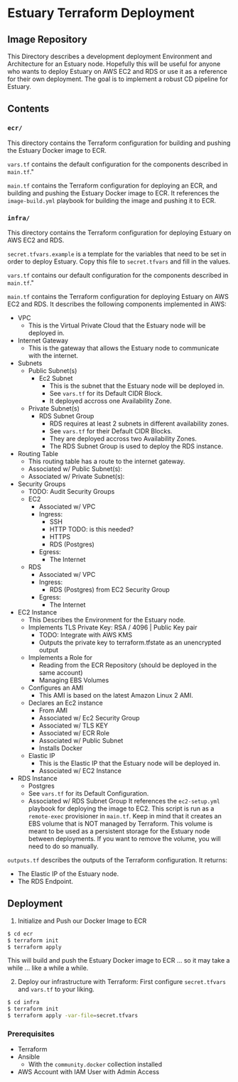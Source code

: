 # Estuary Terraform Deployment
## Image Repository 

This Directory describes a development deployment Environment and Architecture for an Estuary node.
Hopefully this will be useful for anyone who wants to deploy Estuary on AWS EC2 and RDS or use it as a reference for their own deployment.
The goal is to implement a robust CD pipeline for Estuary.

## Contents

### `ecr/`
This directory contains the Terraform configuration for building and pushing the Estuary Docker image to ECR.

`vars.tf` contains the default configuration for the components described in `main.tf`."

`main.tf` contains the Terraform configuration for deploying an ECR, and building and pushing the Estuary Docker image to ECR.
It references the `image-build.yml` playbook for building the image and pushing it to ECR.

### `infra/`
This directory contains the Terraform configuration for deploying Estuary on AWS EC2 and RDS.

`secret.tfvars.example` is a template for the variables that need to be set in order to deploy Estuary.  Copy this file to `secret.tfvars` and fill in the values.

`vars.tf` contains our default configuration for the components described in `main.tf`."

`main.tf` contains the Terraform configuration for deploying Estuary on AWS EC2 and RDS.
It describes the following components implemented in AWS:

- VPC
  - This is the Virtual Private Cloud that the Estuary node will be deployed in.
- Internet Gateway
  - This is the gateway that allows the Estuary node to communicate with the internet.
- Subnets
  - Public Subnet(s)
    - Ec2 Subnet
      - This is the subnet that the Estuary node will be deployed in.
      - See `vars.tf` for its Default CIDR Block.
      - It deployed accross one Availability Zone.
  - Private Subnet(s)
    - RDS Subnet Group
      - RDS requires at least 2 subnets in different availability zones.
      - See `vars.tf` for their Default CIDR Blocks.
      - They are deployed accross two Availability Zones.
      - The RDS Subnet Group is used to deploy the RDS instance.
- Routing Table
  - This routing table has a route to the internet gateway.
  - Associated w/ Public Subnet(s):
  - Associated w/ Private Subnet(s):
- Security Groups
  - TODO: Audit Security Groups
  - EC2
    - Associated w/ VPC
    - Ingress:
      - SSH
      - HTTP TODO: is this needed?
      - HTTPS
      - RDS (Postgres)
    - Egress:
      - The Internet
  - RDS
    - Associated w/ VPC
    - Ingress:
      - RDS (Postgres) from EC2 Security Group
    - Egress:
      - The Internet
- EC2 Instance
  - This Describes the Environment for the Estuary node.
  - Implements TLS Private Key: RSA / 4096 | Public Key pair
    - TODO: Integrate with AWS KMS
    - Outputs the private key to terraform.tfstate as an unencrypted output
  - Implements a Role for 
    - Reading from the ECR Repository (should be deployed in the same account)
    - Managing EBS Volumes
  - Configures an AMI
    - This AMI is based on the latest Amazon Linux 2 AMI.
  - Declares an Ec2 instance
    - From AMI
    - Associated w/ Ec2 Security Group
    - Associated w/ TLS KEY
    - Associated w/ ECR Role
    - Associated w/ Public Subnet
    - Installs Docker
  - Elastic IP
    - This is the Elastic IP that the Estuary node will be deployed in.
    - Associated w/ EC2 Instance
- RDS Instance
  - Postgres
  - See `vars.tf` for its Default Configuration.
  - Associated w/ RDS Subnet Group
It references the `ec2-setup.yml` playbook for deploying the image to EC2. This script is run as a `remote-exec` provisioner in `main.tf`.
Keep in mind that it creates an EBS volume that is NOT managed by Terraform. 
This volume is meant to be used as a persistent storage for the Estuary node between deployments.
If you want to remove the volume, you will need to do so manually.

`outputs.tf` describes the outputs of the Terraform configuration.
It returns:
- The Elastic IP of the Estuary node.
- The RDS Endpoint.

## Deployment
1. Initialize and Push our Docker Image to ECR
```bash
$ cd ecr
$ terraform init
$ terraform apply
```
This will build and push the Estuary Docker image to ECR ... so it may take a while ... like a while a while.

2. Deploy our infrastructure with Terraform:
First configure `secret.tfvars` and `vars.tf` to your liking.
```bash
$ cd infra
$ terraform init
$ terraform apply -var-file=secret.tfvars
```


### Prerequisites

- Terraform
- Ansible
  - With the `community.docker` collection installed  
- AWS Account with IAM User with Admin Access

